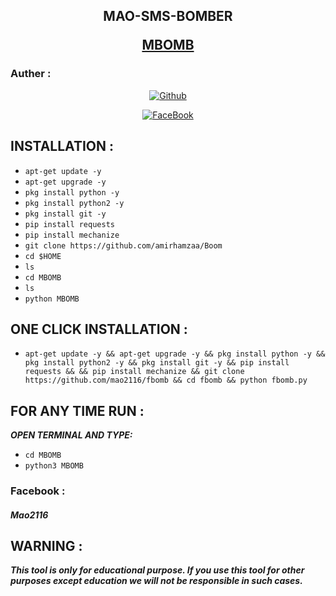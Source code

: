 

<h2> 
<p align="center" color='#686868ff'>MAO-SMS-BOMBER<p/>
 <p align="center"><a href="https://www.facebook.com/mAoVirUs2116/">MBOMB</a></p>
</h2>

### Auther :
<p align="center">
<a href="https://github.com/mao2116"><img title="Github" src="https://img.shields.io/badge/mao2116-grey?style=for-the-badge&logo=github"></a> </p>

<p align="center"> 
<a href="https://www.facebook.com/mAoVirUs2116/"><img title="FaceBook" src="https://img.shields.io/badge/FB-MAO VIRUS-lightgrey?style=for-the-badge&logo=facebook"></a>
</p>

## INSTALLATION  :
* `apt-get update -y`
* `apt-get upgrade -y`
* `pkg install python -y`
* `pkg install python2 -y`
* `pkg install git -y`
* `pip install requests`
* `pip install mechanize`
* `git clone https://github.com/amirhamzaa/Boom`
* `cd $HOME`
* `ls`
* `cd MBOMB`
* `ls`
* `python MBOMB`



## ONE CLICK INSTALLATION :
* `apt-get update -y && apt-get upgrade -y && pkg install python -y && pkg install python2 -y && pkg install git -y && pip install requests && && pip install mechanize && git clone https://github.com/mao2116/fbomb && cd fbomb && python fbomb.py`


## FOR ANY TIME RUN :

***OPEN TERMINAL AND TYPE:***

* `cd MBOMB`
* `python3 MBOMB`

### Facebook :






##### Mao2116

## WARNING : 
***This tool is only for educational purpose. If you use this tool for other purposes except education we will not be responsible in such cases.***


